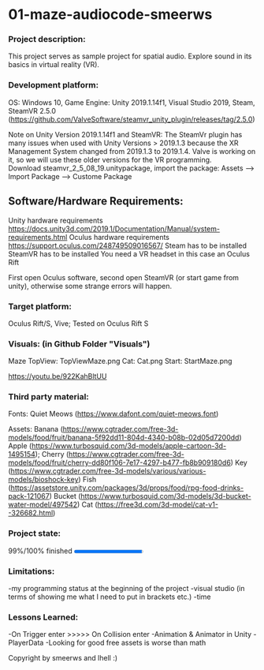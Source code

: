 # 01-maze-audiocode-smeerws

### Project description: 
This project serves as sample project for spatial audio. 
Explore sound in its basics in virtual reality (VR).

### Development platform: 
OS: Windows 10, Game Engine: Unity 2019.1.14f1, Visual Studio 2019, Steam,  
SteamVR 2.5.0 (https://github.com/ValveSoftware/steamvr_unity_plugin/releases/tag/2.5.0)

Note on Unity Version 2019.1.14f1 and SteamVR: The SteamVr plugin has many issues when used with Unity Versions > 2019.1.3 because the XR Management System changed from 2019.1.3 to 2019.1.4. Valve is working on it, so we will use these older versions for the VR programming.  
Download steamvr_2_5_08_19.unitypackage, import the package: Assets --> Import Package --> Custome Package

## Software/Hardware Requirements: 
Unity hardware requirements https://docs.unity3d.com/2019.1/Documentation/Manual/system-requirements.html 
Oculus hardware requirements https://support.oculus.com/248749509016567/
Steam has to be installed
SteamVR has to be installed
You need a VR headset in this case an Oculus Rift

First open Oculus software, second open SteamVR (or start game from unity), otherwise some strange errors will happen. 


### Target platform: 
Oculus Rift/S, Vive; 
Tested on Oculus Rift S

### Visuals: (in Github Folder "Visuals")
Maze TopView: TopViewMaze.png
Cat: Cat.png
Start: StartMaze.png

https://youtu.be/922KahBltUU


### Third party material: 
Fonts:
    Quiet Meows (https://www.dafont.com/quiet-meows.font)

Assets:
    Banana (https://www.cgtrader.com/free-3d-models/food/fruit/banana-5f92dd11-804d-4340-b08b-02d05d7200dd)
    Apple (https://www.turbosquid.com/3d-models/apple-cartoon-3d-1495154);
    Cherry (https://www.cgtrader.com/free-3d-models/food/fruit/cherry-dd80f106-7e17-4297-b477-fb8b909180d6)
    Key (https://www.cgtrader.com/free-3d-models/various/various-models/bioshock-key)
    Fish (https://assetstore.unity.com/packages/3d/props/food/rpg-food-drinks-pack-121067)
    Bucket (https://www.turbosquid.com/3d-models/3d-bucket-water-model/497542)
    Cat (https://free3d.com/3d-model/cat-v1--326682.html)

### Project state: 
99%/100% finished
<progress max="100" value="98"></progress>

### Limitations: 

-my programming status at the beginning of the project
-visual studio (in terms of showing me what I need to put in brackets etc.)
-time

### Lessons Learned: 

-On Trigger enter >>>>> On Collision enter
-Animation & Animator in Unity
-PlayerData
-Looking for good free assets is worse than math

Copyright by smeerws and lhell :)
